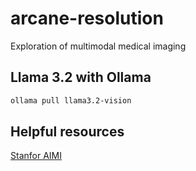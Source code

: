 # arcane-resolution
Exploration of multimodal medical imaging

## Llama 3.2 with Ollama
```bash
ollama pull llama3.2-vision
```

## Helpful resources
[Stanfor AIMI](https://github.com/Stanford-AIMI)
